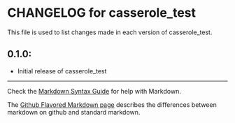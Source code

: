# CHANGELOG for casserole_test

This file is used to list changes made in each version of casserole_test.

## 0.1.0:

* Initial release of casserole_test

- - - 
Check the [Markdown Syntax Guide](http://daringfireball.net/projects/markdown/syntax) for help with Markdown.

The [Github Flavored Markdown page](http://github.github.com/github-flavored-markdown/) describes the differences between markdown on github and standard markdown.
